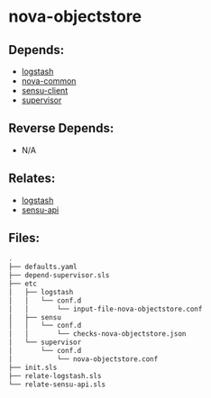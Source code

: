 # nova-objectstore

## Depends:

  -  [logstash](/salt/logstash)
  -  [nova-common](/salt/nova-common)
  -  [sensu-client](/salt/sensu-client)
  -  [supervisor](/salt/supervisor)

## Reverse Depends:

  -  N/A

## Relates:

  -  [logstash](/salt/logstash)
  -  [sensu-api](/salt/sensu-api)

## Files:

```bash
.
├── defaults.yaml
├── depend-supervisor.sls
├── etc
│   ├── logstash
│   │   └── conf.d
│   │       └── input-file-nova-objectstore.conf
│   ├── sensu
│   │   └── conf.d
│   │       └── checks-nova-objectstore.json
│   └── supervisor
│       └── conf.d
│           └── nova-objectstore.conf
├── init.sls
├── relate-logstash.sls
└── relate-sensu-api.sls
```
